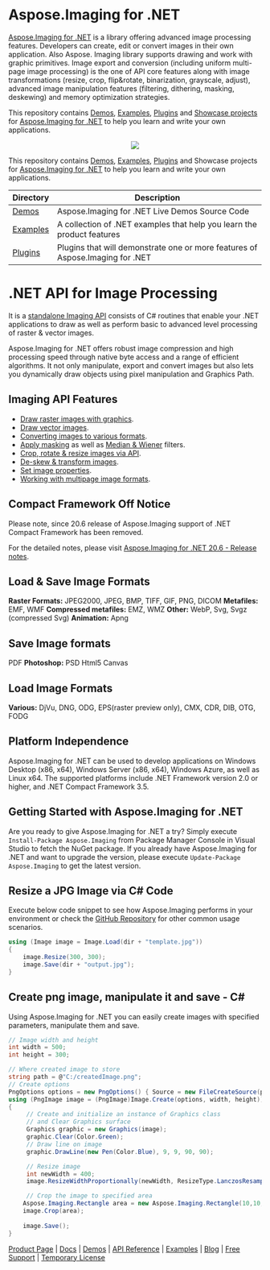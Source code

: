 # Aspose.Imaging for .NET

[Aspose.Imaging for .NET](https://products.aspose.com/imaging/net) is a library offering advanced image processing features. Developers can create, edit or convert images in their own application. Also Aspose. Imaging library supports drawing and work with graphic primitives. Image export and conversion (including uniform multi-page image processing) is the one of API core features along with image transformations (resize, crop, flip&rotate, binarization, grayscale, adjust), advanced image manipulation features (filtering, dithering, masking, deskewing) and memory optimization strategies.

This repository contains [Demos](Demos), [Examples](Examples), [Plugins](https://docs.aspose.com/display/imagingnet/Plugins) and [Showcase projects](https://docs.aspose.com/display/imagingnet/Showcases) for [Aspose.Imaging for .NET](https://products.aspose.com/imaging/net) to help you learn and write your own applications.

<p align="center">
  <a title="Download ZIP" href="https://github.com/aspose-imaging/Aspose.Imaging-for-.NET/archive/master.zip">
     <img src="http://i.imgur.com/hwNhrGZ.png" />
  </a>
</p>

This repository contains [Demos](Demos), [Examples](Examples), [Plugins](https://docs.aspose.com/display/imagingnet/Plugins) and Showcase projects for [Aspose.Imaging for .NET](https://products.aspose.com/imaging/net) to help you learn and write your own applications.

Directory | Description
--------- | -----------
[Demos](Demos)  | Aspose.Imaging for .NET Live Demos Source Code
[Examples](Examples)  | A collection of .NET examples that help you learn the product features
[Plugins](Plugins)  | Plugins that will demonstrate one or more features of Aspose.Imaging for .NET


# .NET API for Image Processing

It is a [standalone Imaging API](https://products.aspose.com/imaging/net) consists of C# routines that enable your .NET applications to draw as well as perform basic to advanced level processing of raster & vector images.

Aspose.Imaging for .NET offers robust image compression and high processing speed through native byte access and a range of efficient algorithms. It not only manipulate, export and convert images but also lets you dynamically draw objects using pixel manipulation and Graphics Path.

## Imaging API Features

- [Draw raster images with graphics](https://docs.aspose.com/display/imagingnet/Drawing+Images+using+Graphics).
- [Draw vector images](https://docs.aspose.com/display/imagingnet/Drawing+Vector+Images).
- [Converting images to various formats](https://docs.aspose.com/display/imagingnet/Converting+Images).
- [Apply masking](https://docs.aspose.com/display/imagingnet/Applying+Masking+to+Images) as well as [Median & Wiener](https://docs.aspose.com/display/imagingnet/Applying+Median+and+Wiener+Filters) filters.
- [Crop, rotate & resize images via API](https://docs.aspose.com/display/imagingnet/Crop%2C+Rotate+and+Resize+Images).
- [De-skew & transform images](https://docs.aspose.com/display/imagingnet/Deskew+image).
- [Set image properties](https://docs.aspose.com/display/imagingnet/Setting+Properties+on+Images).
- [Working with multipage image formats](https://docs.aspose.com/display/imagingnet/Working+with+multipage+image+formats).

## Compact Framework Off Notice

Please note, since 20.6 release of Aspose.Imaging support of .NET Compact Framework has been removed.

For the detailed notes, please visit [Aspose.Imaging for .NET 20.6 - Release notes](https://docs.aspose.com/display/imagingnet/Aspose.Imaging+for+.NET+20.6+-+Release+notes).

## Load & Save Image Formats

**Raster Formats:** JPEG2000, JPEG, BMP, TIFF, GIF, PNG, DICOM
**Metafiles:** EMF, WMF
**Compressed metafiles:** EMZ, WMZ
**Other:** WebP, Svg, Svgz (compressed Svg)
**Animation:** Apng

## Save Image formats
PDF
**Photoshop:** PSD
Html5 Canvas

## Load Image Formats

**Various:**     DjVu, DNG, ODG, EPS(raster preview only), CMX, CDR, DIB, OTG, FODG


## Platform Independence

Aspose.Imaging for .NET can be used to develop applications on Windows Desktop (x86, x64), Windows Server (x86, x64), Windows Azure, as well as Linux x64. The supported platforms include .NET Framework version 2.0 or higher, and .NET Compact Framework 3.5.

## Getting Started with Aspose.Imaging for .NET

Are you ready to give Aspose.Imaging for .NET a try? Simply execute `Install-Package Aspose.Imaging` from Package Manager Console in Visual Studio to fetch the NuGet package. If you already have Aspose.Imaging for .NET and want to upgrade the version, please execute `Update-Package Aspose.Imaging` to get the latest version.

## Resize a JPG Image via C# Code

Execute below code snippet to see how Aspose.Imaging performs in your environment or check the [GitHub Repository](https://github.com/aspose-imaging/Aspose.Imaging-for-.NET) for other common usage scenarios. 

```csharp
using (Image image = Image.Load(dir + "template.jpg"))
{
    image.Resize(300, 300);
    image.Save(dir + "output.jpg");
}
```

## Create png image, manipulate it and save - C#

Using Aspose.Imaging for .NET you can easily create images with specified parameters, manipulate them and save.

```csharp
// Image width and height
int width = 500;
int height = 300;

// Where created image to store
string path = @"C:/createdImage.png";
// Create options
PngOptions options = new PngOptions() { Source = new FileCreateSource(path, false) };
using (PngImage image = (PngImage)Image.Create(options, width, height))
{          
     // Create and initialize an instance of Graphics class 
     // and Clear Graphics surface
     Graphics graphic = new Graphics(image);
     graphic.Clear(Color.Green);
     // Draw line on image
     graphic.DrawLine(new Pen(Color.Blue), 9, 9, 90, 90);        

     // Resize image
     int newWidth = 400;
     image.ResizeWidthProportionally(newWidth, ResizeType.LanczosResample);  

     // Crop the image to specified area
    Aspose.Imaging.Rectangle area = new Aspose.Imaging.Rectangle(10,10,200,200);    
    image.Crop(area);
   
    image.Save();
}
```

[Product Page](https://products.aspose.com/imaging/net) | [Docs](https://docs.aspose.com/display/imagingnet/Home) | [Demos](https://products.aspose.app/imaging/family) | [API Reference](https://apireference.aspose.com/imaging/net) | [Examples](https://github.com/aspose-imaging/Aspose.Imaging-for-.NET) | [Blog](https://blog.aspose.com/category/imaging/) | [Free Support](https://forum.aspose.com/c/imaging) | [Temporary License](https://purchase.aspose.com/temporary-license)
